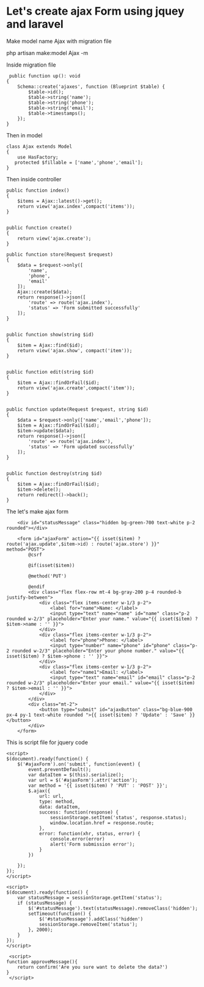 <h1>Let's create ajax Form using jquey and laravel</h1>
<p>Make model name Ajax with migration file</p>
<p>php artisan make:model Ajax -m</p>

<p>Inside migration file</p>

     public function up(): void
    {
        Schema::create('ajaxes', function (Blueprint $table) {
            $table->id();
            $table->string('name');
            $table->string('phone');
            $table->string('email');
            $table->timestamps();
        });
    }
<span>Then in model</span>

    class Ajax extends Model
    {
        use HasFactory;
       protected $fillable = ['name','phone','email'];
    }
<span>Then inside controller</span>


    public function index()
    {
        $items = Ajax::latest()->get();
        return view('ajax.index',compact('items'));
    }


    public function create()
    {
        return view('ajax.create');
    }

    public function store(Request $request)
    {
        $data = $request->only([
            'name',
            'phone',
            'email'
        ]);
        Ajax::create($data);
        return response()->json([
            'route' => route('ajax.index'),
            'status' => 'Form submitted successfully'
        ]);
    }


    public function show(string $id)
    {
        $item = Ajax::find($id);
        return view('ajax.show', compact('item'));
    }


    public function edit(string $id)
    {
        $item = Ajax::findOrFail($id);
        return view('ajax.create',compact('item'));
    }


    public function update(Request $request, string $id)
    {
        $data = $request->only(['name','email','phone']);
        $item = Ajax::findOrFail($id);
        $item->update($data);
        return response()->json([
            'route' => route('ajax.index'),
            'status' => 'Form updated successfully'
        ]);
    }


    public function destroy(string $id)
    {
        $item = Ajax::findOrFail($id);
        $item->delete();
        return redirect()->back();
    }

<span>The let's make ajax form</span>

        <div id="statusMessage" class="hidden bg-green-700 text-white p-2 rounded"></div>
        
        <form id="ajaxForm" action="{{ isset($item) ? route('ajax.update',$item->id) : route('ajax.store') }}" method="POST">
            @csrf
            
            @if(isset($item))
            
            @method('PUT')
            
            @endif
            <div class="flex flex-row mt-4 bg-gray-200 p-4 rounded-b justify-between">
                <div class="flex items-center w-1/3 p-2">
                    <label for="name">Name: </label>
                    <input type="text" name="name" id="name" class="p-2 rounded w-2/3" placeholder="Enter your name." value="{{ isset($item) ? $item->name : '' }}">
                </div>
                <div class="flex items-center w-1/3 p-2">
                    <label for="phone">Phone: </label>
                    <input type="number" name="phone" id="phone" class="p-2 rounded w-2/3" placeholder="Enter your phone number." value="{{ isset($item) ? $item->phone : '' }}">
                </div>
                <div class="flex items-center w-1/3 p-2">
                    <label for="name1">Email: </label>
                    <input type="text" name="email" id="email" class="p-2 rounded w-2/3" placeholder="Enter your email." value="{{ isset($item) ? $item->email : '' }}">
                </div>
            </div>
            <div class="mt-2">
                <button type="submit" id="ajaxButton" class="bg-blue-900 px-4 py-1 text-white rounded ">{{ isset($item) ? 'Update' : 'Save' }}</button>
            </div>
        </form>

<span>This is script file for jquery code</span>

<!-- Ajax Form submit for create.blade.php -->

    <script>
    $(document).ready(function() {
        $('#ajaxForm').on('submit', function(event) {
            event.preventDefault();
            var dataItem = $(this).serialize();
            var url = $('#ajaxForm').attr('action');
            var method = '{{ isset($item) ? 'PUT' : 'POST' }}';
            $.ajax({
                url: url,
                type: method,
                data: dataItem,
                success: function(response) {
                    sessionStorage.setItem('status', response.status);
                    window.location.href = response.route;
                },
                error: function(xhr, status, error) {
                    console.error(error)
                    alert('Form submission error');
                }
            })

        });
    });
    </script>
<!-- To get the status message -->
    <script>
    $(document).ready(function() {
        var statusMessage = sessionStorage.getItem('status');
        if (statusMessage) {
            $('#statusMessage').text(statusMessage).removeClass('hidden');
            setTimeout(function() {
                $('#statusMessage').addClass('hidden')
                sessionStorage.removeItem('status');
            }, 2000);
        }
    });
    </script>
<!-- For delete message -->
     <script>
    function approveMessage(){
        return confirm('Are you sure want to delete the data?')
    }
     </script>


